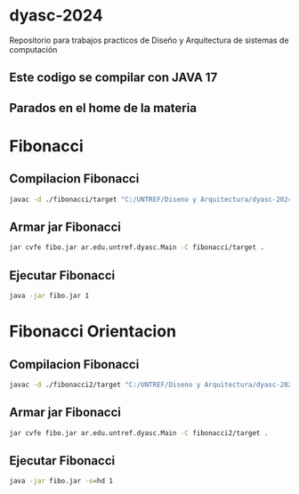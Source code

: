 # dyasc-2024
Repositorio para trabajos practicos de Diseño y Arquitectura de sistemas de computación

## Este codigo se compilar con JAVA 17
## Parados en el home de la materia


# Fibonacci

## Compilacion Fibonacci
``` bash
javac -d ./fibonacci/target "C:/UNTREF/Diseno y Arquitectura/dyasc-2024/fibonacci/src/main/java/ar/edu/untref/dyasc/Main.java" "C:/UNTREF/Diseno y Arquitectura/dyasc-2024/fibonacci/src/main/java/ar/edu/untref/dyasc/Fibonacci.java"
``` 

## Armar jar Fibonacci
``` bash
jar cvfe fibo.jar ar.edu.untref.dyasc.Main -C fibonacci/target .
```

## Ejecutar Fibonacci
``` bash
java -jar fibo.jar 1
```

# Fibonacci Orientacion

## Compilacion Fibonacci
``` bash
javac -d ./fibonacci2/target "C:/UNTREF/Diseno y Arquitectura/dyasc-2024/fibonacci2/src/main/java/ar/edu/untref/dyasc/Main.java" "C:/UNTREF/Diseno y Arquitectura/dyasc-2024/fibonacci2/src/main/java/ar/edu/untref/dyasc/Fibonacci.java"
``` 

## Armar jar Fibonacci
``` bash
jar cvfe fibo.jar ar.edu.untref.dyasc.Main -C fibonacci2/target .
```

## Ejecutar Fibonacci
``` bash
java -jar fibo.jar -o=hd 1
```